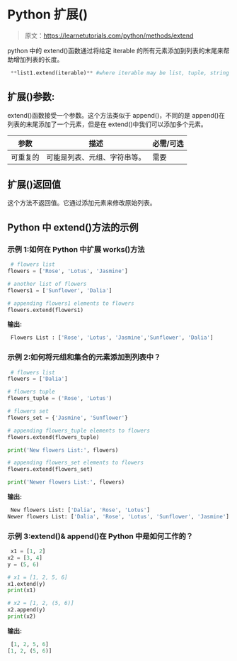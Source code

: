# Python 扩展()

> 原文：<https://learnetutorials.com/python/methods/extend>

python 中的 extend()函数通过将给定 iterable 的所有元素添加到列表的末尾来帮助增加列表的长度。

```py
 **list1.extend(iterable)** #where iterable may be list, tuple, string etc. 

```

## 扩展()参数:

extend()函数接受一个参数。这个方法类似于 append()，不同的是 append()在列表的末尾添加了一个元素，但是在 extend()中我们可以添加多个元素。

| 参数 | 描述 | 必需/可选 |
| --- | --- | --- |
| 可重复的 | 可能是列表、元组、字符串等。 | 需要 |

## 扩展()返回值

这个方法不返回值。它通过添加元素来修改原始列表。

## Python 中 extend()方法的示例

### 示例 1:如何在 Python 中扩展 works()方法

```py
 # flowers list
flowers = ['Rose', 'Lotus', 'Jasmine']

# another list of flowers
flowers1 = ['Sunflower', 'Dalia']

# appending flowers1 elements to flowers
flowers.extend(flowers1) 

```

**输出:**

```py
 Flowers List : ['Rose', 'Lotus', 'Jasmine','Sunflower', 'Dalia'] 
```

### 示例 2:如何将元组和集合的元素添加到列表中？

```py
 # flowers list
flowers = ['Dalia']

# flowers tuple
flowers_tuple = ('Rose', 'Lotus')

# flowers set
flowers_set = {'Jasmine', 'Sunflower'}

# appending flowers_tuple elements to flowers
flowers.extend(flowers_tuple)

print('New flowers List:', flowers)

# appending flowers_set elements to flowers
flowers.extend(flowers_set)

print('Newer flowers List:', flowers) 

```

**输出:**

```py
 New flowers List: ['Dalia', 'Rose', 'Lotus']
Newer flowers List: ['Dalia', 'Rose', 'Lotus', 'Sunflower', 'Jasmine'] 
```

### 示例 3:extend()& append()在 Python 中是如何工作的？

```py
 x1 = [1, 2]
x2 = [3, 4]
y = (5, 6)

# x1 = [1, 2, 5, 6]
x1.extend(y) 
print(x1)

# x2 = [1, 2, (5, 6)]
x2.append(y)
print(x2) 

```

**输出:**

```py
 [1, 2, 5, 6]
[1, 2, (5, 6)] 
```